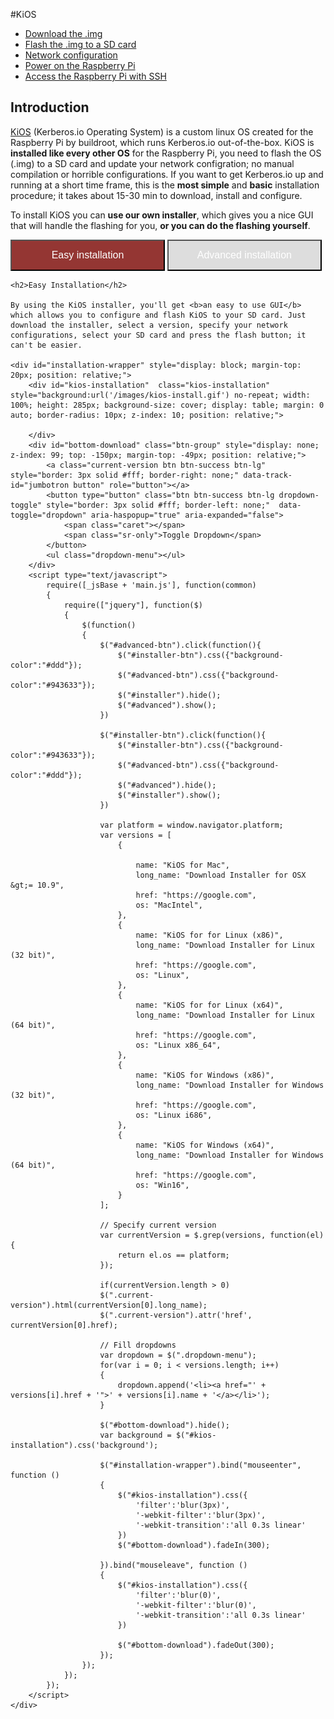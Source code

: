 #KiOS

* [Download the .img](#download)
* [Flash the .img to a SD card](#flash)
* [Network configuration](#network)
* [Power on the Raspberry Pi](#poweron)
* [Access the Raspberry Pi with SSH](#access)

## Introduction 

[KiOS](https://github.com/kerberos-io/kios) (Kerberos.io Operating System) is a custom linux OS created for the Raspberry Pi by buildroot, which runs Kerberos.io out-of-the-box. KiOS is **installed like every other OS** for the Raspberry Pi, you need to flash the OS (.img) to a SD card and update your network configration; no manual compilation or horrible configurations. If you want to get Kerberos.io up and running at a short time frame, this is the **most simple** and **basic** installation procedure; it takes about 15-30 min to download, install and configure.

To install KiOS you can <b>use our own installer</b>, which gives you a nice GUI that will handle the flashing for you, <b>or you can do the flashing yourself</b>.

<button id="installer-btn" class="btn" style="width: 49%; height: 50px; background-color: #943633; font-size: 16px; color: #fff; outline: 0;">Easy installation</button> 
<button id="advanced-btn" class="btn" style="width: 49%; height: 50px; background-color: #ddd; font-size: 16px; color: #fff; outline: 0;">Advanced installation</button> 

<div id="installer">

	<h2>Easy Installation</h2>

	By using the KiOS installer, you'll get <b>an easy to use GUI</b> which allows you to configure and flash KiOS to your SD card. Just download the installer, select a version, specify your network configurations, select your SD card and press the flash button; it can't be easier.

	<div id="installation-wrapper" style="display: block; margin-top: 20px; position: relative;">
	    <div id="kios-installation"  class="kios-installation" style="background:url('/images/kios-install.gif') no-repeat; width: 100%; height: 285px; background-size: cover; display: table; margin: 0 auto; border-radius: 10px; z-index: 10; position: relative;">
	        
	    </div>
	    <div id="bottom-download" class="btn-group" style="display: none; z-index: 99; top: -150px; margin-top: -49px; position: relative;">
	        <a class="current-version btn btn-success btn-lg" style="border: 3px solid #fff; border-right: none;" data-track-id="jumbotron button" role="button"></a>
	        <button type="button" class="btn btn-success btn-lg dropdown-toggle" style="border: 3px solid #fff; border-left: none;"  data-toggle="dropdown" aria-haspopup="true" aria-expanded="false">
	            <span class="caret"></span>
	            <span class="sr-only">Toggle Dropdown</span>
	        </button>
	        <ul class="dropdown-menu"></ul>
	    </div>
	    <script type="text/javascript">
		    require([_jsBase + 'main.js'], function(common)
		    {
		        require(["jquery"], function($)
		        {
		            $(function()
		            {
		            	$("#advanced-btn").click(function(){
		            		$("#installer-btn").css({"background-color":"#ddd"});
		            		$("#advanced-btn").css({"background-color":"#943633"});
		            		$("#installer").hide();
		            		$("#advanced").show();
		            	})

		            	$("#installer-btn").click(function(){
		            		$("#installer-btn").css({"background-color":"#943633"});
		            		$("#advanced-btn").css({"background-color":"#ddd"});
		            		$("#advanced").hide();
		            		$("#installer").show();
		            	})

						var platform = window.navigator.platform;
						var versions = [
						    {

						        name: "KiOS for Mac",
						        long_name: "Download Installer for OSX &gt;= 10.9",
						        href: "https://google.com",
						        os: "MacIntel",
						    },
						    {
						        name: "KiOS for for Linux (x86)",
						        long_name: "Download Installer for Linux (32 bit)",
						        href: "https://google.com",
						        os: "Linux",
						    },
						    {
						        name: "KiOS for for Linux (x64)",
						        long_name: "Download Installer for Linux (64 bit)",
						        href: "https://google.com",
						        os: "Linux x86_64",
						    },
						    {
						        name: "KiOS for Windows (x86)",
						        long_name: "Download Installer for Windows (32 bit)",
						        href: "https://google.com",
						        os: "Linux i686",
						    },
						    {
						        name: "KiOS for Windows (x64)",
						        long_name: "Download Installer for Windows (64 bit)",
						        href: "https://google.com",
						        os: "Win16",
						    }
						];

						// Specify current version
						var currentVersion = $.grep(versions, function(el){
						    return el.os == platform;
						});

						if(currentVersion.length > 0)
						$(".current-version").html(currentVersion[0].long_name);
						$(".current-version").attr('href', currentVersion[0].href);

						// Fill dropdowns
						var dropdown = $(".dropdown-menu");
						for(var i = 0; i < versions.length; i++)
						{
						    dropdown.append('<li><a href="' + versions[i].href + '">' + versions[i].name + '</a></li>');
						}

						$("#bottom-download").hide();
						var background = $("#kios-installation").css('background');

						$("#installation-wrapper").bind("mouseenter", function ()
						{
						    $("#kios-installation").css({
						        'filter':'blur(3px)',
						        '-webkit-filter':'blur(3px)',
						        '-webkit-transition':'all 0.3s linear'
						    })
						    $("#bottom-download").fadeIn(300);

						}).bind("mouseleave", function ()
						{
						    $("#kios-installation").css({
						        'filter':'blur(0)',
						        '-webkit-filter':'blur(0)',
						        '-webkit-transition':'all 0.3s linear'
						    })

						    $("#bottom-download").fadeOut(300);
						});
		            });
		        });
		    });
		</script>
	</div>
</div>

<div id="advanced" style="display: none;">

	<h2>Advanced Installation</h2>

	It's not a problem if you don't want to use the KiOS installer. You can download the KiOS .img yourself and flash it to your SD card.<br/><br/>

	<iframe src="https://player.vimeo.com/video/164054497?autoplay=0&color=943633" style="width:100%; height: 400px;" frameborder="0" webkitallowfullscreen mozallowfullscreen allowfullscreen></iframe>

	<a name="download"></a>
	<h2>1. Download the .img</h2>

	All releases are stored on the KiOS <a href="https://github.com/kerberos-io/kios"><b>Github repository</b></a>, each release contains several images (for every Raspberry Pi version a different image is created). It's important to download the correct image; installing an image for another Raspberry Pi version will not work. After downloading, make sure to unzip the release.

	[![Download KiOS](2_kerberos-image.png)](https://github.com/kerberos-io/kios/releases)

	<a name="flash"></a>
	<h2>2. Flash the .img to a SD card</h2>

	Ensure that you have inserted the SD card, that you wish to clone, into the SD card reader. If you dont have an internal SD card reader, you will need to plug in an external SD card reader via a USB socket.

	<h3>OSX</h3>

	<ul>
	<li>Download and install <a href="https://mega.co.nz/#!PZc2HTTQ!eD9dtFpoKnbZqP1hkvrv43_Pvc9xadMVxRP2K-M8n88">RPi-sd card builder v1.2</a>.</li>
	<li>Run the app.</li>
	<li>Select the kios-x-y.img.</li>
	<li>Select your SD card.</li>
	<li>Insert your password, as the program will need administrator privileges.</li>
	<li>The system will start transferring the image to your SD card.</li>
	<li>A confirmation is shown that the transferred is completed and SD card unmounted.</li>
	</ul>

	<h3>Windows</h3>

	<ul>
	<li>Download and install <a href="http://sourceforge.net/projects/win32diskimager/files/latest/download">Win32DiskImager</a>.</li>
	<li>Select the KiOS image and the drive letter of the SD card.</li>
	</ul>

	<h3>Linux</h3>

	<h4>Format SD card</h4>

	Select SD card and delete all partitions with gparted

	<pre><code>gparted
	</code></pre>

	To format the SD card, enter the following command:

	<pre><code>sudo mkdosfs -F 16 -v /dev/sdb -I
	</code></pre>

	<h4>Transfer image to your SD card</h4>

	In Terminal, enter the following command ensuring that you identify the correct destination disc.

	<pre><code>sudo dd if="kios-x-y.img" of=/dev/sdb bs=2M
	</code></pre>

	<a name="network"></a>
	<h2>3. Network configuration</h2>

	After the image has been transferred, you can plug the SD card in to your Raspberry Pi and everything will work magically. By default the KiOS image will require an ethernet connection and use DHCP to give you a dynamic IP-address. However if you want to have a <b>static IP-address</b> or/and use a <b>wireless connection</b>, you'll need to do a small configuration. Insert the SD card into your working station and open the SD card, you'll see two files <b>static_ip.conf</b> and <b>wireless.conf</b>.

	<h3>Static IP-address</h3>

	Open and edit the file <b>static_ip.conf</b>.

	<pre><code>#####################################################################
	# Enter the IP-address you want to have, followed by the subnet mask
	# e.g. 192.168.0.10/24

	static_ip=""

	#####################################################################
	# Enter the Gateway and DNS, this will be your router in most cases
	# e.g. 192.168.0.1

	static_gw=""
	static_dns=""
	</code></pre>

	<h3>Wireless connection</h3>

	Open and edit the file <b>wireless.conf</b>. Fill-in your WIFI credentials: <b>SSID</b> the name of your wireles network, and <b>PSK</b> the password of your wireless network.

	<pre><code>update_config=1
	ctrl_interface=/var/run/wpa_supplicant

	network={
		scan_ssid=1
		ssid=""
		psk=""
	}
	</code></pre>

	<a name="poweron"></a>
	<h2>4. Power on the Raspberry Pi</h2>

	When the installation is completed, you can <b>plug the SD card</b> into your Raspberry Pi. From this point KiOS will boot the kernel and re-partition your SD-card; Please note that the first time you boot KiOS it can take about 2 mins before the system is operational. When KiOS is ready you can <b>open your favorite browser</b> and type in the IP address of your Raspberry Pi. This will open the Kerberos.io login page, which you can <b>access</b> with the username: <b>root</b> and password: <b>root</b>.

	![Login page kerberos.io webinterface](1_how-to-access.png)

	<a name="access"></a>
	<h2>5. Access the Raspberry Pi with SSH</h2>

	To use Kerberos.io you only need access to the webinterface, however you can also <b>access the system with SSH</b>.

	<pre><code>Cedrics-Mac-mini:build cedricverst$ ssh root@192.168.0.12
	Welcome to kios-79e30bbb!
	[root@kios-79e30bbb ~]# 
	</code></pre>

	Note that by default no root password is set, you can define a password in the <b>/data/etc/kios.conf</b> file.

	<pre><code>[root@kios-79e30bbb ~]# nano /data/etc/kios.conf
	[root@kios-79e30bbb ~]# reboot
	</code></pre>

	Add your password, save the file and reboot the system. 
</div>